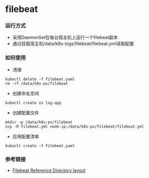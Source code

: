 # filebeat

### 运行方式
- 采用DaemonSet在每台宿主机上运行一个filebeat副本
- 通过挂载宿主机/data/k8s-logs/filebeat/filebeat.yml读取配置

### 如何使用
- 清理
```
kubectl delete -f filebeat.yaml
rm -rf /data/k8s-pv/filebeat
```
- 创建命名空间
```
kubectl create ns log-app
```
- 创建配置文件
```
mkdir -p /data/k8s-pv/filebeat
scp -R filebeat.yml node-ip:/data/k8s-pv/filebeat/filebeat.yml
```
- 应用配置清单
```
kubectl create -f filebeat.yaml
```

### 参考链接
- [Filebeat Reference Directory layout](https://www.elastic.co/guide/en/beats/filebeat/current/directory-layout.html)
